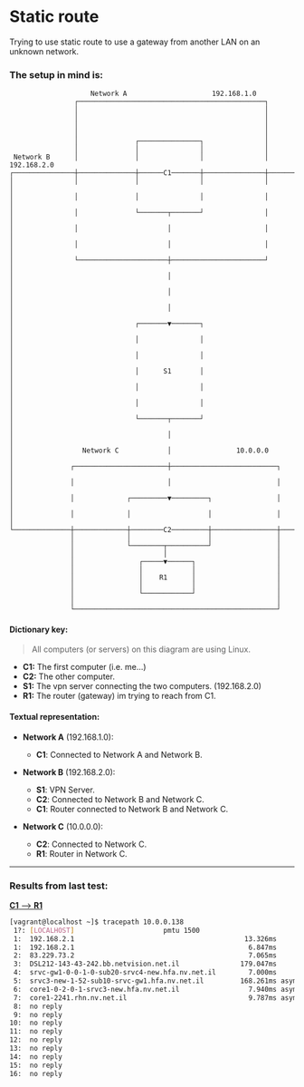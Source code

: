 # Static route

Trying to use static route to use a gateway from another LAN on an unknown network.

### The setup in mind is:

```text
                    Network A                     192.168.1.0                      
                ┌──────────────────────────────────────────────┐                   
                │                                              │                   
                │                                              │                   
                │                                              │                   
                │                                              │                   
                │              ┌───────────────┐               │                   
                │              │               │               │                   
 Network B      │              │               │               │      192.168.2.0  
┌───────────────┼──────────────┼──────C1───────┼───────────────┼──────────────────┐
│               │              │               │               │                  │
│               │              │               │               │                  │
│               │              └───────┬───────┘               │                  │
│               │                      │                       │                  │
│               │                      │                       │                  │
│               └──────────────────────┼───────────────────────┘                  │
│                                      │                                          │
│                                      │                                          │
│                                      │                                          │
│                              ┌───────▼───────┐                                  │
│                              │               │                                  │
│                              │               │                                  │
│                              │      S1       │                                  │
│                              │               │                                  │
│                              │               │                                  │
│                              └───────┬───────┘                                  │
│                                      │                                          │
│                 Network C            │                10.0.0.0                  │
│              ┌───────────────────────┼──────────────────────────┐               │
│              │                       │                          │               │
│              │             ┌─────────▼─────────┐                │               │
│              │             │                   │                │               │
└──────────────┼─────────────┼────────C2─────────┼────────────────┼───────────────┘
               │             │                   │                │                
               │             └────────┬──────────┘                │                
               │                      │                           │                
               │                ┌─────▼──────┐                    │                
               │                │            │                    │                
               │                │    R1      │                    │                
               │                │            │                    │                
               │                └────────────┘                    │                
               │                                                  │                
               └──────────────────────────────────────────────────┘                
```

#### Dictionary key:

> All computers (or servers) on this diagram are using Linux.

- **C1:** The first computer (i.e. me...)
- **C2:** The other computer.
- **S1:** The vpn server connecting the two computers. (192.168.2.0)
- **R1:** The router (gateway) im trying to reach from C1.

#### Textual representation:
- **Network A** (192.168.1.0):
  - **C1**: Connected to Network A and Network B.

- **Network B** (192.168.2.0):
  - **S1**: VPN Server.
  - **C2**: Connected to Network B and Network C.
  - **C1**: Router connected to Network B and Network C.

- **Network C** (10.0.0.0):
  - **C2**: Connected to Network C.
  - **R1**: Router in Network C.

---

### Results from last test:

<u>**C1** --> **R1**</u>

```bash
[vagrant@localhost ~]$ tracepath 10.0.0.138
 1?: [LOCALHOST]                      pmtu 1500
 1:  192.168.2.1                                          13.326ms 
 1:  192.168.2.1                                           6.847ms 
 2:  83.229.73.2                                           7.065ms 
 3:  DSL212-143-43-242.bb.netvision.net.il               179.047ms 
 4:  srvc-gw1-0-0-1-0-sub20-srvc4-new.hfa.nv.net.il        7.000ms 
 5:  srvc3-new-1-52-sub10-srvc-gw1.hfa.nv.net.il         168.261ms asymm  3 
 6:  core1-0-2-0-1-srvc3-new.hfa.nv.net.il                 7.940ms asymm  4 
 7:  core1-2241.rhn.nv.net.il                              9.787ms asymm  5 
 8:  no reply
 9:  no reply
10:  no reply
11:  no reply
12:  no reply
13:  no reply
14:  no reply
15:  no reply
16:  no reply
```
